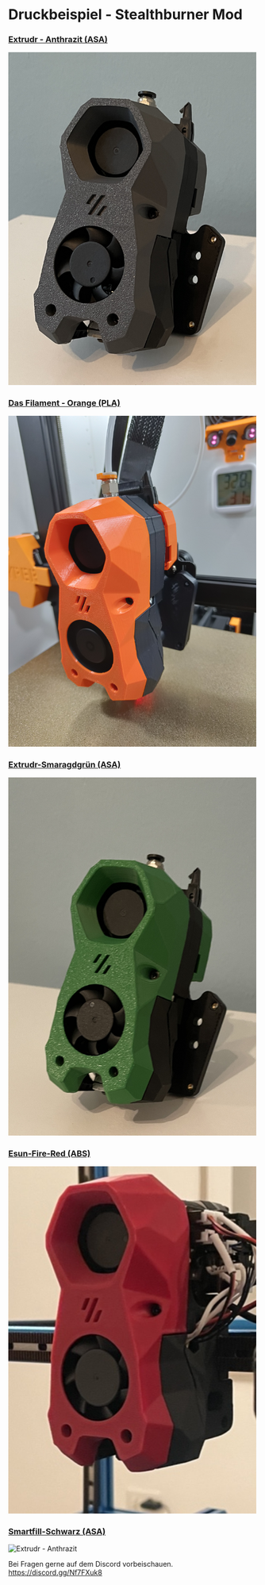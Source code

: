 # Druckbeispiel - Stealthburner Mod

### <u>Extrudr - Anthrazit (ASA)</u> 
 
<p align="left">
  <img src="./Extrudr-Antrazit/Extrudr-Anthrazit-seitlich-rechts.jpg" width="500" title="Extrudr - Anthrazit">
</p>

### <u>Das Filament - Orange (PLA)</u> 
 
<p align="left">
  <img src="./Das_Filament/Das_Filament_orange_seite.jpg" width="500" title="Extrudr - Anthrazit">
</p>  
  
### <u>Extrudr-Smaragdgrün (ASA)</u> 
  
<p align="left">
  <img src="./Extrudr-Smaragdgrün/Extrudr-Smaragdgrün-seitlich-rechts.jpg" width="500" title="Extrudr - Anthrazit">
</p> 
  
### <u>Esun-Fire-Red (ABS)</u> 
  
<p align="left">
  <img src="./Esun_fire_red/Esun_fire_red_seite.jpg" width="500" title="Extrudr - Anthrazit">
</p> 
  
### <u>Smartfill-Schwarz (ASA)</u> 
  
<p align="left">
  <img src="./Smartfill_Schwarz/Smartfill_schwarz_seitlich_rechts.jpg" width="500" title="Extrudr - Anthrazit">
</p> 
  

Bei Fragen gerne auf dem Discord vorbeischauen.  
https://discord.gg/Nf7FXuk8
